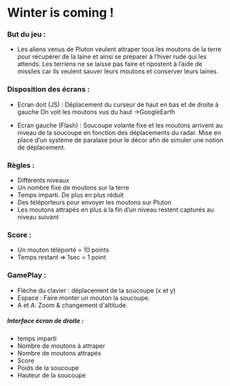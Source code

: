 # Winter is coming !


### But du jeu :

- Les aliens venus de Pluton veulent attraper tous les moutons de la terre pour récupérer de la laine et ainsi se préparer à l’hiver rude qui les attends.
Les terriens ne se laisse pas faire et ripostent à l’aide de missiles car ils veulent sauver leurs moutons et conserver leurs laines.

### Disposition des écrans :

- Ecran doit (JS) :
Déplacement du curseur de haut en bas et de droite à gauche
On voit les moutons vus du haut ->GoogleEarth

-	Ecran gauche (Flash) :
Soucoupe volante fixe et les moutons arrivent au niveau de la soucoupe en fonction des déplacements du radar.
Mise en place d’un système de paralaxe pour le décor afin de simuler une notion de déplacement.

### Règles : 

*	Différents niveaux
*	Un nombre fixe de moutons sur la terre
*	Temps imparti. De plus en plus réduit 
*	Des téléporteurs pour envoyer les moutons sur Pluton
*	Les moutons attrapés en plus à la fin d’un niveau restent capturés au niveau suivant

### Score : 

-	Un mouton téléporté = 10 points
-	Temps restant => 1sec = 1 point

### GamePlay : 

- Flèche du clavier : déplacement de la soucoupe (x et y)
- Espace : Faire monter un mouton la soucoupe. 
- A et A: Zoom & changement d'altitude.
 
##### Interface écran de droite :

-	temps imparti
-	Nombre de moutons à attraper 
-	Nombre de moutons attrapés
-	Score
-	Poids de la soucoupe
-	Hauteur de la soucoupe 
